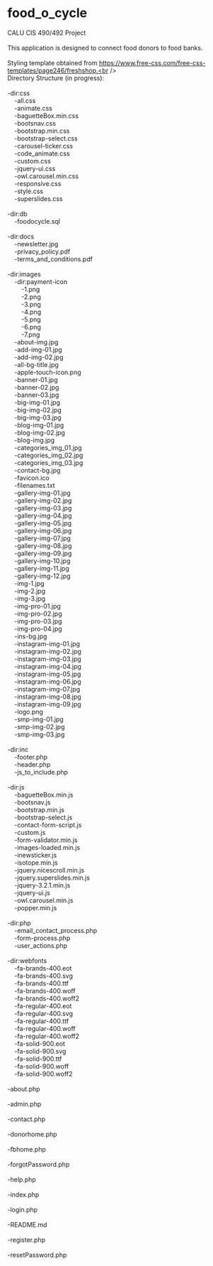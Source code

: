 # food_o_cycle
CALU CIS 490/492 Project<br />
<br />
This application is designed to connect food donors to food banks.<br />
<br />
Styling template obtained from https://www.free-css.com/free-css-templates/page246/freshshop.<br />
<br />
Directory Structure (in progress):<br />
<br />
-dir:css<br />
&nbsp;&nbsp;&nbsp;&nbsp;-all.css<br />
&nbsp;&nbsp;&nbsp;&nbsp;-animate.css<br />
&nbsp;&nbsp;&nbsp;&nbsp;-baguetteBox.min.css<br />
&nbsp;&nbsp;&nbsp;&nbsp;-bootsnav.css<br />
&nbsp;&nbsp;&nbsp;&nbsp;-bootstrap.min.css<br />
&nbsp;&nbsp;&nbsp;&nbsp;-bootstrap-select.css<br />
&nbsp;&nbsp;&nbsp;&nbsp;-carousel-ticker.css<br />
&nbsp;&nbsp;&nbsp;&nbsp;-code_animate.css<br />
&nbsp;&nbsp;&nbsp;&nbsp;-custom.css<br />
&nbsp;&nbsp;&nbsp;&nbsp;-jquery-ui.css<br />
&nbsp;&nbsp;&nbsp;&nbsp;-owl.carousel.min.css<br />
&nbsp;&nbsp;&nbsp;&nbsp;-responsive.css<br />
&nbsp;&nbsp;&nbsp;&nbsp;-style.css<br />
&nbsp;&nbsp;&nbsp;&nbsp;-superslides.css<br />
<br />-dir:db<br />
&nbsp;&nbsp;&nbsp;&nbsp;-foodocycle.sql<br />
<br />-dir:docs<br />
&nbsp;&nbsp;&nbsp;&nbsp;-newsletter.jpg<br />
&nbsp;&nbsp;&nbsp;&nbsp;-privacy_policy.pdf<br />
&nbsp;&nbsp;&nbsp;&nbsp;-terms_and_conditions.pdf<br />
<br />-dir:images<br />
&nbsp;&nbsp;&nbsp;&nbsp;-dir:payment-icon<br />
&nbsp;&nbsp;&nbsp;&nbsp;&nbsp;&nbsp;&nbsp;&nbsp;-1.png<br />
&nbsp;&nbsp;&nbsp;&nbsp;&nbsp;&nbsp;&nbsp;&nbsp;-2.png<br />
&nbsp;&nbsp;&nbsp;&nbsp;&nbsp;&nbsp;&nbsp;&nbsp;-3.png<br />
&nbsp;&nbsp;&nbsp;&nbsp;&nbsp;&nbsp;&nbsp;&nbsp;-4.png<br />
&nbsp;&nbsp;&nbsp;&nbsp;&nbsp;&nbsp;&nbsp;&nbsp;-5.png<br />
&nbsp;&nbsp;&nbsp;&nbsp;&nbsp;&nbsp;&nbsp;&nbsp;-6.png<br />
&nbsp;&nbsp;&nbsp;&nbsp;&nbsp;&nbsp;&nbsp;&nbsp;-7.png<br />
&nbsp;&nbsp;&nbsp;&nbsp;-about-img.jpg<br />
&nbsp;&nbsp;&nbsp;&nbsp;-add-img-01.jpg<br />
&nbsp;&nbsp;&nbsp;&nbsp;-add-img-02.jpg<br />
&nbsp;&nbsp;&nbsp;&nbsp;-all-bg-title.jpg<br />
&nbsp;&nbsp;&nbsp;&nbsp;-apple-touch-icon.png<br />
&nbsp;&nbsp;&nbsp;&nbsp;-banner-01.jpg<br />
&nbsp;&nbsp;&nbsp;&nbsp;-banner-02.jpg<br />
&nbsp;&nbsp;&nbsp;&nbsp;-banner-03.jpg<br />
&nbsp;&nbsp;&nbsp;&nbsp;-big-img-01.jpg<br />
&nbsp;&nbsp;&nbsp;&nbsp;-big-img-02.jpg<br />
&nbsp;&nbsp;&nbsp;&nbsp;-big-img-03.jpg<br />
&nbsp;&nbsp;&nbsp;&nbsp;-blog-img-01.jpg<br />
&nbsp;&nbsp;&nbsp;&nbsp;-blog-img-02.jpg<br />
&nbsp;&nbsp;&nbsp;&nbsp;-blog-img.jpg<br />
&nbsp;&nbsp;&nbsp;&nbsp;-categories_img_01.jpg<br />
&nbsp;&nbsp;&nbsp;&nbsp;-categories_img_02.jpg<br />
&nbsp;&nbsp;&nbsp;&nbsp;-categories_img_03.jpg<br />
&nbsp;&nbsp;&nbsp;&nbsp;-contact-bg.jpg<br />
&nbsp;&nbsp;&nbsp;&nbsp;-favicon.ico<br />
&nbsp;&nbsp;&nbsp;&nbsp;-filenames.txt<br />
&nbsp;&nbsp;&nbsp;&nbsp;-gallery-img-01.jpg<br />
&nbsp;&nbsp;&nbsp;&nbsp;-gallery-img-02.jpg<br />
&nbsp;&nbsp;&nbsp;&nbsp;-gallery-img-03.jpg<br />
&nbsp;&nbsp;&nbsp;&nbsp;-gallery-img-04.jpg<br />
&nbsp;&nbsp;&nbsp;&nbsp;-gallery-img-05.jpg<br />
&nbsp;&nbsp;&nbsp;&nbsp;-gallery-img-06.jpg<br />
&nbsp;&nbsp;&nbsp;&nbsp;-gallery-img-07.jpg<br />
&nbsp;&nbsp;&nbsp;&nbsp;-gallery-img-08.jpg<br />
&nbsp;&nbsp;&nbsp;&nbsp;-gallery-img-09.jpg<br />
&nbsp;&nbsp;&nbsp;&nbsp;-gallery-img-10.jpg<br />
&nbsp;&nbsp;&nbsp;&nbsp;-gallery-img-11.jpg<br />
&nbsp;&nbsp;&nbsp;&nbsp;-gallery-img-12.jpg<br />
&nbsp;&nbsp;&nbsp;&nbsp;-img-1.jpg<br />
&nbsp;&nbsp;&nbsp;&nbsp;-img-2.jpg<br />
&nbsp;&nbsp;&nbsp;&nbsp;-img-3.jpg<br />
&nbsp;&nbsp;&nbsp;&nbsp;-img-pro-01.jpg<br />
&nbsp;&nbsp;&nbsp;&nbsp;-img-pro-02.jpg<br />
&nbsp;&nbsp;&nbsp;&nbsp;-img-pro-03.jpg<br />
&nbsp;&nbsp;&nbsp;&nbsp;-img-pro-04.jpg<br />
&nbsp;&nbsp;&nbsp;&nbsp;-ins-bg.jpg<br />
&nbsp;&nbsp;&nbsp;&nbsp;-instagram-img-01.jpg<br />
&nbsp;&nbsp;&nbsp;&nbsp;-instagram-img-02.jpg<br />
&nbsp;&nbsp;&nbsp;&nbsp;-instagram-img-03.jpg<br />
&nbsp;&nbsp;&nbsp;&nbsp;-instagram-img-04.jpg<br />
&nbsp;&nbsp;&nbsp;&nbsp;-instagram-img-05.jpg<br />
&nbsp;&nbsp;&nbsp;&nbsp;-instagram-img-06.jpg<br />
&nbsp;&nbsp;&nbsp;&nbsp;-instagram-img-07.jpg<br />
&nbsp;&nbsp;&nbsp;&nbsp;-instagram-img-08.jpg<br />
&nbsp;&nbsp;&nbsp;&nbsp;-instagram-img-09.jpg<br />
&nbsp;&nbsp;&nbsp;&nbsp;-logo.png<br />
&nbsp;&nbsp;&nbsp;&nbsp;-smp-img-01.jpg<br />
&nbsp;&nbsp;&nbsp;&nbsp;-smp-img-02.jpg<br />
&nbsp;&nbsp;&nbsp;&nbsp;-smp-img-03.jpg<br />
<br />-dir:inc<br />
&nbsp;&nbsp;&nbsp;&nbsp;-footer.php<br />
&nbsp;&nbsp;&nbsp;&nbsp;-header.php<br />
&nbsp;&nbsp;&nbsp;&nbsp;-js_to_include.php<br />
<br />-dir:js<br />
&nbsp;&nbsp;&nbsp;&nbsp;-baguetteBox.min.js<br />
&nbsp;&nbsp;&nbsp;&nbsp;-bootsnav.js<br />
&nbsp;&nbsp;&nbsp;&nbsp;-bootstrap.min.js<br />
&nbsp;&nbsp;&nbsp;&nbsp;-bootstrap-select.js<br />
&nbsp;&nbsp;&nbsp;&nbsp;-contact-form-script.js<br />
&nbsp;&nbsp;&nbsp;&nbsp;-custom.js<br />
&nbsp;&nbsp;&nbsp;&nbsp;-form-validator.min.js<br />
&nbsp;&nbsp;&nbsp;&nbsp;-images-loaded.min.js<br />
&nbsp;&nbsp;&nbsp;&nbsp;-inewsticker.js<br />
&nbsp;&nbsp;&nbsp;&nbsp;-isotope.min.js<br />
&nbsp;&nbsp;&nbsp;&nbsp;-jquery.nicescroll.min.js<br />
&nbsp;&nbsp;&nbsp;&nbsp;-jquery.superslides.min.js<br />
&nbsp;&nbsp;&nbsp;&nbsp;-jquery-3.2.1.min.js<br />
&nbsp;&nbsp;&nbsp;&nbsp;-jquery-ui.js<br />
&nbsp;&nbsp;&nbsp;&nbsp;-owl.carousel.min.js<br />
&nbsp;&nbsp;&nbsp;&nbsp;-popper.min.js<br />
<br />-dir:php<br />
&nbsp;&nbsp;&nbsp;&nbsp;-email_contact_process.php<br />
&nbsp;&nbsp;&nbsp;&nbsp;-form-process.php<br />
&nbsp;&nbsp;&nbsp;&nbsp;-user_actions.php<br />
<br />-dir:webfonts<br />
&nbsp;&nbsp;&nbsp;&nbsp;-fa-brands-400.eot<br />
&nbsp;&nbsp;&nbsp;&nbsp;-fa-brands-400.svg<br />
&nbsp;&nbsp;&nbsp;&nbsp;-fa-brands-400.ttf<br />
&nbsp;&nbsp;&nbsp;&nbsp;-fa-brands-400.woff<br />
&nbsp;&nbsp;&nbsp;&nbsp;-fa-brands-400.woff2<br />
&nbsp;&nbsp;&nbsp;&nbsp;-fa-regular-400.eot<br />
&nbsp;&nbsp;&nbsp;&nbsp;-fa-regular-400.svg<br />
&nbsp;&nbsp;&nbsp;&nbsp;-fa-regular-400.ttf<br />
&nbsp;&nbsp;&nbsp;&nbsp;-fa-regular-400.woff<br />
&nbsp;&nbsp;&nbsp;&nbsp;-fa-regular-400.woff2<br />
&nbsp;&nbsp;&nbsp;&nbsp;-fa-solid-900.eot<br />
&nbsp;&nbsp;&nbsp;&nbsp;-fa-solid-900.svg<br />
&nbsp;&nbsp;&nbsp;&nbsp;-fa-solid-900.ttf<br />
&nbsp;&nbsp;&nbsp;&nbsp;-fa-solid-900.woff<br />
&nbsp;&nbsp;&nbsp;&nbsp;-fa-solid-900.woff2<br />
<br />-about.php<br />
<br />-admin.php<br />
<br />-contact.php<br />
<br />-donorhome.php<br />
<br />-fbhome.php<br />
<br />-forgotPassword.php<br />
<br />-help.php<br />
<br />-index.php<br />
<br />-login.php<br />
<br />-README.md<br />
<br />-register.php<br />
<br />-resetPassword.php<br />
